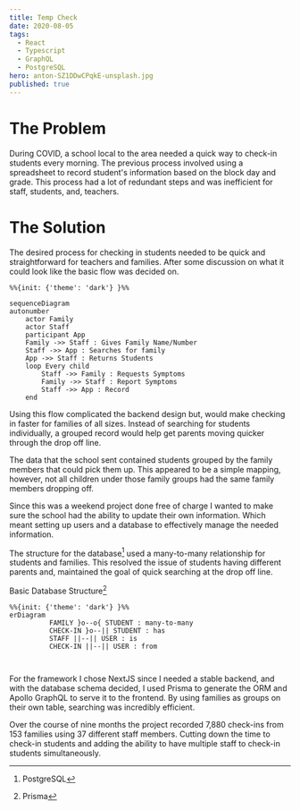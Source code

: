 ```yaml
---
title: Temp Check
date: 2020-08-05
tags:
  - React
  - Typescript
  - GraphQL
  - PostgreSQL
hero: anton-SZ1DDwCPqkE-unsplash.jpg
published: true
---
```

# The Problem

During COVID, a school local to the area needed a quick way to check-in students every morning. The previous process involved using a spreadsheet to record student's information based on the block day and grade. This process had a lot of redundant steps and was inefficient for staff, students, and, teachers. 

# The Solution

The desired process for checking in students needed to be quick and straightforward for teachers and families. After some discussion on what it could look like the basic flow was decided on.


```mermaid
%%{init: {'theme': 'dark'} }%%

sequenceDiagram
autonumber
    actor Family
    actor Staff
    participant App
    Family ->> Staff : Gives Family Name/Number
    Staff ->> App : Searches for family
    App ->> Staff : Returns Students
    loop Every child
        Staff ->> Family : Requests Symptoms
        Family ->> Staff : Report Symptoms
        Staff ->> App : Record
    end
```

Using this flow complicated the backend design but, would make checking in faster for families of all sizes. Instead of searching for students individually, a grouped record would help get parents moving quicker through the drop off line. 


The data that the school sent contained students grouped by the family members that could pick them up. This appeared to be a simple mapping, however, not all children under those family groups had the same family members dropping off.

Since this was a weekend project done free of charge I wanted to make sure the school had the ability to update their own information. Which meant setting up users and a database to effectively manage the needed information.


The structure for the database[^postgres] used a many-to-many relationship for students and families. This resolved the issue of students having different parents and, maintained the goal of quick searching at the drop off line.

Basic Database Structure[^Prisma]
```mermaid
%%{init: {'theme': 'dark'} }%%
erDiagram
          FAMILY }o--o{ STUDENT : many-to-many
          CHECK-IN }o--|| STUDENT : has
          STAFF ||--|| USER : is
          CHECK-IN ||--|| USER : from

          
```

For the framework I chose NextJS since I needed a stable backend, and with the database schema decided, I used Prisma to generate the ORM and Apollo GraphQL to serve it to the frontend. By using families as groups on their own table, searching was incredibly efficient. 

Over the course of nine months the project recorded 7,880 check-ins from 153 families using 37 different staff members. Cutting down the time to check-in students and adding the ability to have multiple staff to check-in students simultaneously. 






[^postgres]: PostgreSQL

[^Prisma]: Prisma






<!-- Able to check-in 153 families with 208 students.  -->
